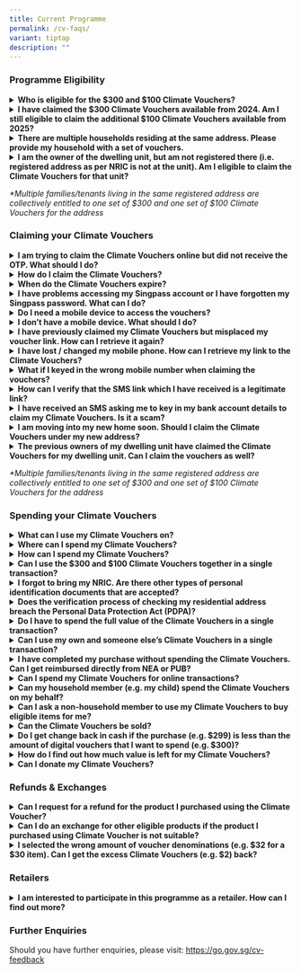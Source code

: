 ```yaml
---
title: Current Programme
permalink: /cv-faqs/
variant: tiptap
description: ""
---
```

<h3>Programme Eligibility</h3>
<div data-type="detailGroup" class="isomer-accordion isomer-accordion-white">
<details class="isomer-details">
<summary><strong>Who is eligible for the $300 and $100 Climate Vouchers?</strong>
</summary>
<div data-type="detailsContent" class="isomer-details-content">
<p>To be eligible for the Climate Vouchers, you must be a Singapore Citizen
or Permanent Resident registered and residing at an HDB flat, or a Singapore
Citizen registered and residing at a private residential property. Each
eligible household* is only entitled to one set of $300 vouchers and one
set of $100 vouchers.</p>
</div>
</details>
<details class="isomer-details">
<summary><strong>I have claimed the $300 Climate Vouchers available from 2024. Am I still eligible to claim the additional $100 Climate Vouchers available from 2025?</strong>
</summary>
<div data-type="detailsContent" class="isomer-details-content">
<p>Eligible households who have claimed their $300 Climate Vouchers can claim
the additional $100 vouchers to offset the upfront cost of any of the eligible
CFHP products during the programme period i.e. until 31 December 2027.
Eligible residents will receive the vouchers based on their registered
address at the point of claim.</p>
</div>
</details>
<details class="isomer-details">
<summary><strong>There are multiple households residing at the same address. Please provide my household with a set of vouchers.</strong>
</summary>
<div data-type="detailsContent" class="isomer-details-content">
<p>The enhanced Climate Friendly Households Programme (CFHP) aims to encourage
households to adopt energy- and water-efficient products by helping to
defray part of the upfront cost of the eligible products. As these energy-
and water-efficient products can be shared within the dwelling unit, multiple
families/tenants living in the same registered address are collectively
entitled to one set of $300 and one set of $100 Climate Vouchers for the
address. Only one member of the dwelling unit needs to claim the Climate
Vouchers and share the voucher links with the rest of the members.</p>
</div>
</details>
<details class="isomer-details">
<summary><strong>I am the owner of the dwelling unit, but am not registered there (i.e. registered address as per NRIC is not at the unit). Am I eligible to claim the Climate Vouchers for that unit?</strong>
</summary>
<div data-type="detailsContent" class="isomer-details-content">
<p>The Climate Vouchers are intended for the residents of the unit to offset
the upfront cost of more resource-efficient appliances and fittings. In
this regard, the unit owner whose registered address is not at the unit
will not be eligible to claim Climate Vouchers for the unit.</p>
</div>
</details>
</div>
<p><em>*Multiple families/tenants living in the same registered address are collectively entitled to one set of $300 and one set of $100 Climate Vouchers for the address</em>
</p>
<h3>Claiming your Climate Vouchers</h3>
<div data-type="detailGroup" class="isomer-accordion isomer-accordion-white">
<details class="isomer-details">
<summary><strong>I am trying to claim the Climate Vouchers online but did not receive the OTP. What should I do?</strong>
</summary>
<div data-type="detailsContent" class="isomer-details-content">
<p>Please visit <a href="http://go.gov.sg/no-govsg-sms" rel="noopener noreferrer nofollow" target="_blank">http://go.gov.sg/no-govsg-sms</a> for
some tips to troubleshoot this issue. If the issue persists, please complete
the form found within the link.</p>
</div>
</details>
<details class="isomer-details">
<summary><strong>How do I claim the Climate Vouchers?</strong>
</summary>
<div data-type="detailsContent" class="isomer-details-content">
<p>Please note that only one member needs to claim the Climate Vouchers on
behalf of the entire household/dwelling unit. You may forward the unique
SMS links to share the vouchers with your household members.</p>
<p>a) Visit <a href="http://go.gov.sg/cv-claim" rel="noopener noreferrer nofollow" target="_blank">go.gov.sg/cv-claim</a> and
tap on $100 Climate Vouchers.</p>
<p>b) Login with Singpass.</p>
<p>c) Receive an SMS from gov.sg, which will contain a unique link to your
Climate Vouchers.</p>
<p>d) Repeat the steps to claim the $300 Climate Vouchers, if you have not
done so</p>
<p></p>
<p>Please refer to the <a href="https://www.climate-friendly-households.gov.sg/claim-spend-eng" rel="noopener noreferrer nofollow" target="_blank">step-by-step guide</a> on
how to claim and spend the Climate Vouchers.</p>
</div>
</details>
<details class="isomer-details">
<summary><strong>When do the Climate Vouchers expire?</strong>
</summary>
<div data-type="detailsContent" class="isomer-details-content">
<p>The $300 and $100 Climate Vouchers will expire on 31 December 2027.</p>
</div>
</details>
<details class="isomer-details">
<summary><strong>I have problems accessing my Singpass account or I have forgotten my Singpass password. What can I do?</strong>
</summary>
<div data-type="detailsContent" class="isomer-details-content">
<p>You may visit this <a href="https://go.gov.sg/singpass-faq" rel="noopener nofollow" target="_blank">link</a> for
a list of Frequently Asked Questions on Singpass.</p>
</div>
</details>
<details class="isomer-details">
<summary><strong>Do I need a mobile device to access the vouchers?</strong>
</summary>
<div data-type="detailsContent" class="isomer-details-content">
<p>Yes, you will need a mobile device with an active mobile data or internet
connection plan.</p>
</div>
</details>
<details class="isomer-details">
<summary><strong>I don’t have a mobile device. What should I do?</strong>
</summary>
<div data-type="detailsContent" class="isomer-details-content">
<p>If you do not have a mobile device, please request a household member
to claim the vouchers on behalf of your household.</p>
<p>&nbsp;</p>
<p>If you do not have a mobile device and/or are unable to access your Singpass,
and would like to have printed vouchers instead, please submit your request
via this <a href="https://form.gov.sg/65faa8c24a44f5816ca73cef" rel="noopener noreferrer nofollow" target="_blank">form</a>.
Should you require further assistance, you may contact NEA at 6225 5632.
&nbsp;&nbsp;&nbsp;&nbsp;&nbsp;</p>
</div>
</details>
<details class="isomer-details">
<summary><strong>I have previously claimed my Climate Vouchers but misplaced my voucher link. How can I retrieve it again?</strong>
</summary>
<div data-type="detailsContent" class="isomer-details-content">
<p>To retrieve the voucher link for your Climate Vouchers, please visit
<a rel="noopener noreferrer nofollow" target="_blank">go.gov.sg/cv-claim</a>and log in with Singpass again. You will be able
to get your unique voucher link sent via an SMS from gov.sg.</p>
</div>
</details>
<details class="isomer-details">
<summary><strong>I have lost / changed my mobile phone. How can I retrieve my link to the Climate Vouchers?</strong>
</summary>
<div data-type="detailsContent" class="isomer-details-content">
<p>You may visit <a rel="noopener noreferrer nofollow" target="_blank">http://go.gov.sg/cv-claim</a>,
log in to Singpass, and type in your new mobile phone number to have your
voucher link sent to your new mobile device.</p>
</div>
</details>
<details class="isomer-details">
<summary><strong>What if I keyed in the wrong mobile number when claiming the vouchers?</strong>
</summary>
<div data-type="detailsContent" class="isomer-details-content">
<p>You will be required to verify your mobile number via an SMS One Time
Password (OTP) when claiming your Climate Vouchers. If you keyed in the
wrong mobile number, simply return to the previous page to key in your
mobile number again.</p>
<p></p>
<p>The SMS containing the voucher link unique to your household will only
be sent after you have verified your mobile number, which helps to ensure
that vouchers are not sent to the wrong mobile number.</p>
</div>
</details>
<details class="isomer-details">
<summary><strong>How can I verify that the SMS link which I have received is a legitimate link?</strong>
</summary>
<div data-type="detailsContent" class="isomer-details-content">
<p>An SMS with your unique voucher link will only be sent to your mobile
number upon you verifying the mobile number that is used for claiming the
vouchers.</p>
<p></p>
<p>The SMS can be identified by the sender name "gov.sg". Please also check
that your unique voucher link starts with the following prefix, "voucher.redeem.gov.sg”.
Do not trust or click vouchers starting with other prefixes.</p>
</div>
</details>
<details class="isomer-details">
<summary><strong>I</strong>  <strong>have received an SMS asking me to key in my bank account details to claim my Climate Vouchers. Is it a scam?</strong>
</summary>
<div data-type="detailsContent" class="isomer-details-content">
<p>NEA, PUB and RedeemSG will never send any SMS requesting for your bank
details to claim your Climate Vouchers. If you receive such an SMS, please
do not click on the link or reply.</p>
<p>&nbsp;</p>
<p>If you detect any suspicious messages relating to RedeemSG or Climate
Vouchers, please contact NEA at 6225 5632, or submit the information online
at <a rel="noopener noreferrer nofollow" target="_blank">https://www.police.gov.sg/I-Witness</a> or
file a police report by calling 1800 255 0000.</p>
</div>
</details>
<details class="isomer-details">
<summary><strong>I am moving into my new home soon. Should I claim the Climate Vouchers under my new address?</strong>
</summary>
<div data-type="detailsContent" class="isomer-details-content">
<p>As eligible residents will receive the vouchers based on their registered
address at the point of claim, new homeowners should claim the Climate
Vouchers under their new address, after they have updated their registered
address with ICA.</p>
</div>
</details>
<details class="isomer-details">
<summary><strong>The previous owners of my dwelling unit have claimed the Climate Vouchers for my dwelling unit. Can I claim the vouchers as well?</strong>
</summary>
<div data-type="detailsContent" class="isomer-details-content">
<p>Please provide more details via this <a href="https://www.go.gov.sg/cv-appeal" rel="noopener noreferrer nofollow" target="_blank">form</a> for us to look into your
request.</p>
</div>
</details>
</div>
<p><em>*Multiple families/tenants living in the same registered address are collectively entitled to one set of $300 and one set of $100 Climate Vouchers for the address</em>
</p>
<h3>Spending your Climate Vouchers</h3>
<div data-type="detailGroup" class="isomer-accordion isomer-accordion-white">
<details class="isomer-details">
<summary><strong>What can I use my Climate Vouchers on?</strong>
</summary>
<div data-type="detailsContent" class="isomer-details-content">
<p>The Climate Vouchers can be used to purchase 10 types of energy- and water-efficient
household products. These includes Refrigerators (3 tick and above), Air-conditioners
(5 tick), Direct current fans, LED lights (2 tick and above), Heat pump
water heaters, Washing machines (4 tick), Shower fittings (3 tick), Water
closets (3 tick), Sink/Bib taps and mixers (3 tick) and Basin taps and
mixers (3 tick).</p>
<p></p>
<p>Click <a href="https://go.gov.sg/cv-products" rel="noopener noreferrer nofollow" target="_blank">here</a> to
find out more.&nbsp;</p>
</div>
</details>
<details class="isomer-details">
<summary><strong>Where can I spend my Climate Vouchers?</strong>
</summary>
<div data-type="detailsContent" class="isomer-details-content">
<p>You can spend your Climate Vouchers on eligible items at any participating
retail store. You may refer to the full list of participating retailers
<a href="https://go.gov.sg/cv-spend" rel="noopener noreferrer nofollow" target="_blank">here</a>.&nbsp;</p>
</div>
</details>
<details class="isomer-details">
<summary><strong>How can I spend my Climate Vouchers?</strong>
</summary>
<div data-type="detailsContent" class="isomer-details-content">
<p>For digital vouchers:</p>
<ol data-tight="true" class="tight">
<li>
<p>Tap on your unique voucher link in the SMS sent by <a href="https://www.climate-friendly-households.gov.sg/claim-spend-eng" rel="noopener noreferrer nofollow" target="_blank">gov.sg</a>
</p>
</li>
<li>
<p>Show the cashier any proof of the residential address that was used to
claim the vouchers. The address displayed on the voucher should match the
address displayed on the proof (e.g. NRIC, utility bills ).</p>
</li>
<li>
<p>Choose the voucher amount you want to spend and show the QR code to the
cashier for scanning.</p>
</li>
</ol>
<p></p>
<p>For printed vouchers:</p>
<ol data-tight="true" class="tight">
<li>
<p>Show the cashier any proof of identity. The name displayed on the printed
voucher should match the address displayed on the proof (e.g. NRIC, utility
bills).</p>
</li>
<li>
<p>Inform the cashier that amount you want to spend and pass your vouchers
to the cashier for scanning.</p>
</li>
</ol>
<p></p>
<p>Note: Please <strong>do not cut</strong> the printed vouchers but present
the entire sheets of vouchers to the cashier, including the first sheet
that displays your name at the top left-hand corner. This is to allow the
cashier to verify your name on the printed vouchers against your personal
identification document.</p>
<p></p>
<p><em>Vouchers can only be spent on eligible items. Please refer to the <a href="https://www.climate-friendly-households.gov.sg/claim-spend-eng" rel="noopener noreferrer nofollow" target="_blank">step-by-step guide</a> on how to claim and spend the Climate Vouchers.&nbsp; &nbsp; &nbsp;</em>
</p>
</div>
</details>
<details class="isomer-details">
<summary><strong>Can I use the $300 and $100 Climate Vouchers together in a single transaction?</strong>
</summary>
<div data-type="detailsContent" class="isomer-details-content">
<p>Yes, households can combine the $300 Climate Voucher and $100 Climate
Voucher to offset up to $400 from a single purchase.&nbsp;</p>
</div>
</details>
<details class="isomer-details">
<summary><strong>I forgot to bring my NRIC. Are there other types of personal identification documents that are accepted?</strong>
</summary>
<div data-type="detailsContent" class="isomer-details-content">
<p>You may show the retailer your digital NRIC through the Singpass mobile
app, or any recent utility bills or documents that shows the address displayed
on your digital vouchers or the name on your printed vouchers.</p>
</div>
</details>
<details class="isomer-details">
<summary><strong>Does the verification process of checking my residential address breach the Personal Data Protection Act (PDPA)?</strong>
</summary>
<div data-type="detailsContent" class="isomer-details-content">
<p>No, this step of checking your NRIC does not violate the PDPA, as it will
only be used for verification purposes, and would not be shared for marketing
purposes. If requested, we seek your cooperation to allow the retail staff
to check the address on your personal identification documents (or any
recent utility bills or documents) against the address on your Climate
Vouchers.</p>
<p></p>
<p>The retailer should not be taking a photo or photocopy of your NRIC or
any other personal identification document. The NRIC or any other personal
identification document is to be returned to you immediately upon verification.</p>
</div>
</details>
<details class="isomer-details">
<summary><strong>Do I have to spend the full value of the Climate Vouchers in a single transaction?</strong>
</summary>
<div data-type="detailsContent" class="isomer-details-content">
<p>You may select the voucher amount you would like to spend. For example,
you can spend $30 worth of Climate Vouchers on eligible LED lights today
and use the remaining voucher amount at a later date on another eligible
product.&nbsp;</p>
</div>
</details>
<details class="isomer-details">
<summary><strong>Can I use my own and someone else’s Climate Vouchers in a single transaction?</strong>
</summary>
<div data-type="detailsContent" class="isomer-details-content">
<p>Multiple Climate Vouchers across different households (e.g. one set of
$300 Climate Vouchers from your household and one set of $100 Climate Vouchers
from another household) cannot be combined in a single transaction.&nbsp;</p>
<p></p>
<p>You are only eligible to use up to $400 of your own Climate Vouchers in
a single transaction.&nbsp;</p>
</div>
</details>
<details class="isomer-details">
<summary><strong>I have completed my purchase without spending the Climate Vouchers. Can I get reimbursed directly from NEA or PUB?</strong>
</summary>
<div data-type="detailsContent" class="isomer-details-content">
<p>No. NEA/PUB will not reimburse residents for purchases made without the
Climate Vouchers. Only participating retailers can accept the Climate Vouchers
for purchase of eligible products.</p>
</div>
</details>
<details class="isomer-details">
<summary><strong>Can I spend my Climate Vouchers for online transactions?</strong>&nbsp;
&nbsp; &nbsp;</summary>
<div data-type="detailsContent" class="isomer-details-content">
<p>The Climate Vouchers can only be scanned in-person and cannot be scanned
remotely. Some participating retailers allow customers to place online
orders with an option to scan customers’ Climate Vouchers at the point
of delivery. You may refer to the “Remarks” column of <a href="https://www.climate-friendly-households.gov.sg/files/list_of_retailers___cfhp_website_1_apr25.pdf" rel="noopener noreferrer nofollow" target="_blank">this PDF list</a> to
identify which participating retailers offer such a service.</p>
</div>
</details>
<details class="isomer-details">
<summary><strong>Can my household member (e.g. my child) spend the Climate Vouchers on my behalf?</strong>
</summary>
<div data-type="detailsContent" class="isomer-details-content">
<p>Yes. You may share your unique voucher link with your household members,
by clicking on “Info &amp; help”, followed by “Share your vouchers” in
RedeemSG. You can also forward the voucher link SMS directly to your household
members. However, please be careful when sharing your unique voucher link
with others as anyone with access to the link may be able to spend the
vouchers. We seek your understanding that there will be no reinstatement
made for vouchers that were shared erroneously.</p>
<p></p>
<p>1. If your family member lives with you, they can produce their own NRIC
or any document showing their residential address which matches the address
on the vouchers to the cashier at the point of purchase.&nbsp;</p>
<p>2. If your family member does not live with you, they will have to produce
a copy of your personal identification document (showing your residential
address) to the cashier at the point of purchase.</p>
<table style="minWidth: 50px">
<colgroup>
<col>
<col>
</colgroup>
<tbody>
<tr>
<td rowspan="1" colspan="1">
<div class="isomer-image-wrapper">
<img style="width: 50%;" height="auto" width="100%" alt="" src="/images/2025 Apr Launch/EN/07___Voucher_spend_link.png">
</div>
</td>
<td rowspan="1" colspan="1">
<div class="isomer-image-wrapper">
<img style="width: 100%" height="auto" width="100%" alt="" src="/images/ECFHP   EN/Screenshot_2024_03_28_at_11_40_29_PM.png">
</div>
</td>
</tr>
</tbody>
</table>
</div>
</details>
<details class="isomer-details">
<summary><strong>Can I ask a non-household member to use my Climate Vouchers to buy eligible items for me?</strong>
</summary>
<div data-type="detailsContent" class="isomer-details-content">
<p>Yes, you may authorise a non-household member to buy eligible items for
you using your household’s Climate Vouchers. However, the person will have
to bring a copy of your personal identification document showing your address
for verification by the participating retailer.</p>
</div>
</details>
<details class="isomer-details">
<summary><strong>Can the Climate Vouchers be sold?</strong>
</summary>
<div data-type="detailsContent" class="isomer-details-content">
<p>No, the Climate Vouchers cannot be sold or exchanged for any form of cashback
or store credit. NEA/PUB reserves the right to void any Climate Vouchers
found to be sold or exchanged for any form of cashback or store credit,
recover the monetary value of the Climate Vouchers, and escalate the matter
to the relevant authorities.&nbsp; Please refer to the Terms &amp; Conditions
of the Climate Vouchers <a href="https://www.climate-friendly-households.gov.sg/terms-cv/" rel="noopener noreferrer nofollow" target="_blank">here</a>.&nbsp;</p>
</div>
</details>
<details class="isomer-details">
<summary><strong>Do I get change back in cash if the purchase (e.g. $299) is less than the amount of digital vouchers that I want to spend (e.g. $300)?</strong>
</summary>
<div data-type="detailsContent" class="isomer-details-content">
<p>No, there will be no cash change or store credit provided if the purchase
amount is less than the voucher amount selected.</p>
</div>
</details>
<details class="isomer-details">
<summary><strong>How do I find out how much value is left for my Climate Vouchers?</strong>
</summary>
<div data-type="detailsContent" class="isomer-details-content">
<p>You may access your voucher link in the SMS sent by “<a href="http://gov.sg" rel="noopener noreferrer nofollow" target="_blank">gov.sg</a>” to
find out the remaining balance of your Climate Vouchers. The value will
be shown in the “Balance” as per the screenshot below.</p>
<p></p>
<table style="minWidth: 50px">
<colgroup>
<col>
<col>
</colgroup>
<tbody>
<tr>
<td rowspan="1" colspan="1">
<div class="isomer-image-wrapper">
<img style="width: 100%" height="auto" width="100%" alt="" src="/images/2025 Apr Launch/EN/07___Voucher_spend_link.png">
</div>
</td>
<td rowspan="1" colspan="1">
<div class="isomer-image-wrapper">
<img style="width: 100%" height="auto" width="100%" alt="" src="/images/2025 Apr Launch/EN/07___300_Voucher_spend_link.png">
</div>
</td>
</tr>
</tbody>
</table>
</div>
</details>
<details class="isomer-details">
<summary><strong>Can I donate my Climate Vouchers?</strong> &nbsp; &nbsp; &nbsp;</summary>
<div data-type="detailsContent" class="isomer-details-content">
<p>There is no option to donate the Climate Vouchers. The programme aims
to encourage households to reduce their energy and water consumption, while
saving costs in the long run. As such, we encourage you to use your vouchers
to buy energy and/or water efficient appliances and/or fittings, if they
need to be replaced.</p>
</div>
</details>
</div>
<h3>Refunds &amp; Exchanges</h3>
<div data-type="detailGroup" class="isomer-accordion isomer-accordion-white">
<details class="isomer-details">
<summary><strong>Can I request for a refund for the product I purchased using the Climate Voucher?</strong>
</summary>
<div data-type="detailsContent" class="isomer-details-content">
<p>Under the <a href="https://www.climate-friendly-households.gov.sg/terms-cv/" rel="noopener noreferrer nofollow" target="_blank">Terms and Conditions</a> of
the Climate Vouchers, all products purchased with the Climate Vouchers
are strictly non-refundable. In other words, Climate Vouchers cannot be
reinstated once scanned. Please ensure that the products you are purchasing
with the Climate Vouchers are suitable for your household, before proceeding
with the purchase.</p>
</div>
</details>
<details class="isomer-details">
<summary><strong>Can I do an exchange for other eligible products if the product I purchased using Climate Voucher is not suitable?</strong>
</summary>
<div data-type="detailsContent" class="isomer-details-content">
<p>This is subject to the exchange policy of the participating retailer.
Please note that if your retailer allows exchanges, the replacement product
must be an eligible product under the enhanced CFHP. You may wish to check
with the participating retailer on their exchange policy before making
the purchase.&nbsp;</p>
</div>
</details>
<details class="isomer-details">
<summary><strong>I selected the wrong amount of voucher denominations (e.g. $32 for a $30 item). Can I get the excess Climate Vouchers (e.g. $2) back?</strong>
</summary>
<div data-type="detailsContent" class="isomer-details-content">
<p>No, the Climate Vouchers cannot be reinstated once they have been scanned.
Customers are encouraged to check that the voucher denominations that they
select are as close as possible to the purchase amount, before proceeding
with the purchase.</p>
</div>
</details>
</div>
<h3>Retailers</h3>
<div data-type="detailGroup" class="isomer-accordion-group isomer-accordion isomer-accordion-white">
<details class="isomer-details">
<summary><strong>I am interested to participate in this programme as a retailer. How can I find out more?</strong>
</summary>
<div data-type="detailsContent" class="isomer-details-content">
<p>The requirements are:</p>
<p>a. Sell at least one of the <a href="https://go.gov.sg/cv-spend" rel="noopener noreferrer nofollow" target="_blank">10 eligible products</a>, and&nbsp;</p>
<p>b. Use a physical Point of Sales (POS) system (i.e. online transactions
are not supported) that can:</p>
<p>i. connect to the internet to redeem Climate Vouchers in real-time via
API integration,</p>
<p>ii. configure a whitelisting module for eligible products (i.e. a module
in your POS or Sales system that can ensure that the Climate Vouchers are
only used for NEA/PUB-approved items), and</p>
<p>iii. support QR code scanning.</p>
</div>
</details>
</div>
<h3>Further Enquiries</h3>
<p>Should you have further enquiries, please visit: <a href="https://go.gov.sg/cv-feedback" rel="noopener noreferrer nofollow" target="_blank">https://go.gov.sg/cv-feedback</a>
</p>